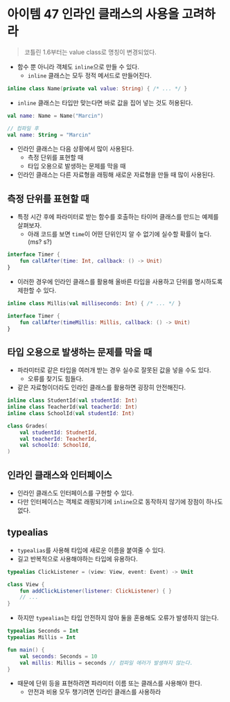 # 아이템 47 인라인 클래스의 사용을 고려하라

> 코틀린 1.6부터는 value class로 명칭이 변경되었다.
>

- 함수 뿐 아니라 객체도 `inline`으로 만들 수 있다.
    - `inline` 클래스는 모두 정적 메서드로 만들어진다.

```kotlin
inline class Name(private val value: String) { /* ... */ }
```

- `inline` 클래스는 타입만 맞는다면 바로 값을 집어 넣는 것도 허용된다.

```kotlin
val name: Name = Name("Marcin")

// 컴파일 후
val name: String = "Marcin"
```

- 인라인 클래스는 다음 상황에서 많이 사용된다.
    - 측정 단위를 표현할 때
    - 타입 오용으로 발생하는 문제를 막을 때
- 인라인 클래스는 다른 자료형을 래핑해 새로운 자료형을 만들 때 많이 사용된다.

## 측정 단위를 표현할 때

- 특정 시간 후에 파라미터로 받는 함수를 호출하는 타이머 클래스를 만드는 예제를 살펴보자.
    - 아래 코드를 보면 `time`이 어떤 단위인지 알 수 없기에 실수할 확률이 높다. (ms? s?)

```kotlin
interface Timer {
	fun callAfter(time: Int, callback: () -> Unit)
}
```

- 이러한 경우에 인라인 클래스를 활용해 올바른 타입을 사용하고 단위를 명시하도록 제한할 수 있다.

```kotlin
inline class Millis(val milliseconds: Int) { /* ... */ }

interface Timer {
	fun callAfter(timeMillis: Millis, callback: () -> Unit)
}
```

## 타입 오용으로 발생하는 문제를 막을 때

- 파라미터로 같은 타입을 여러개 받는 경우 실수로 잘못된 값을 넣을 수도 있다.
    - 오류를 찾기도 힘들다.
- 같은 자료형이더라도 인라인 클래스를 활용하면 굉장히 안전해진다.

```kotlin
inline class StudentId(val studentId: Int)
inline class TeacherId(val teacherId: Int)
inline class SchoolId(val studentId: Int)

class Grades(
	val studentId: StudnetId,
	val teacherId: TeacherId,
	val schoolId: SchoolId,
)
```

## 인라인 클래스와 인터페이스

- 인라인 클래스도 인터페이스를 구현할 수 있다.
- 다만 인터페이스는 객체로 래핑되기에 `inline`으로 동작하지 않기에 장점이 하나도 없다.

## typealias

- `typealias`를 사용해 타입에 새로운 이름을 붙여줄 수 있다.
- 길고 반복적으로 사용해야하는 타입에 유용하다.

```kotlin
typealias ClickListener = (view: View, event: Event) -> Unit

class View {
	fun addClickListener(listener: ClickListener) { }
	// ...
}
```

- 하지만 `typealias`는 타입 안전하지 않아 둘을 혼용해도 오류가 발생하지 않는다.

```kotlin
typealias Seconds = Int
typealias Millis = Int

fun main() {
	val seconds: Seconds = 10
	val millis: Millis = seconds // 컴파일 에러가 발생하지 않는다.
}
```

- 때문에 단위 등을 표현하려면 파라미터 이름 또는 클래스를 사용해야 한다.
    - 안전과 비용 모두 챙기려면 인라인 클래스를 사용하라
